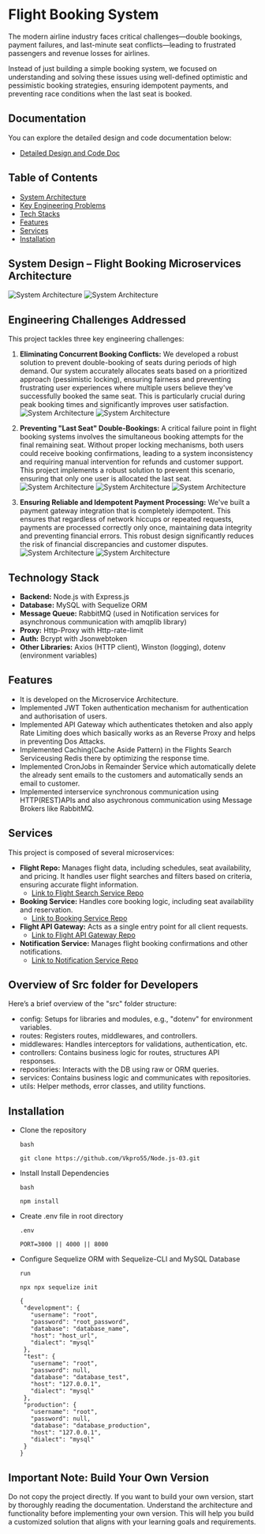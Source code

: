 # Flight Booking System

The modern airline industry faces critical challenges—double bookings, payment failures, and last-minute seat conflicts—leading to frustrated passengers and revenue losses for airlines.

Instead of just building a simple booking system, we focused on understanding and solving these issues using well-defined optimistic and pessimistic booking strategies, ensuring idempotent payments, and preventing race conditions when the last seat is booked.

## Documentation

You can explore the detailed design and code documentation below:

- [Detailed Design and Code Doc](https://docs.google.com/document/d/1JCH41-1cRlfE5Qo2_oDjnwRLJXbYDAZT8AQJtBJNVGk/edit?usp=sharing)

## Table of Contents

- [System Architecture](#system-design--flight-booking-microservices-architecture)
- [Key Engineering Problems](#engineering-challenges-addressed)
- [Tech Stacks](#technology-stack)
- [Features](#features)
- [Services](#services)
- [Installation](#installation)

## System Design – Flight Booking Microservices Architecture

![System Architecture](./images/Architectural_Design_of_Full_Application.png)
![System Architecture](./images/arch2.png)

## Engineering Challenges Addressed

This project tackles three key engineering challenges:

1. **Eliminating Concurrent Booking Conflicts:** We developed a robust solution to prevent double-booking of seats during periods of high demand. Our system accurately allocates seats based on a prioritized approach (pessimistic locking), ensuring fairness and preventing frustrating user experiences where multiple users believe they've successfully booked the same seat. This is particularly crucial during peak booking times and significantly improves user satisfaction.
   ![System Architecture](./images/3.png)
   ![System Architecture](./images/4.png)

2. **Preventing "Last Seat" Double-Bookings:** A critical failure point in flight booking systems involves the simultaneous booking attempts for the final remaining seat. Without proper locking mechanisms, both users could receive booking confirmations, leading to a system inconsistency and requiring manual intervention for refunds and customer support. This project implements a robust solution to prevent this scenario, ensuring that only one user is allocated the last seat.
   ![System Architecture](./images/5.png)
   ![System Architecture](./images/6.png)
   ![System Architecture](./images/7.png)

3. **Ensuring Reliable and Idempotent Payment Processing:** We've built a payment gateway integration that is completely idempotent. This ensures that regardless of network hiccups or repeated requests, payments are processed correctly only once, maintaining data integrity and preventing financial errors. This robust design significantly reduces the risk of financial discrepancies and customer disputes.
   ![System Architecture](./images/8.png)
   ![System Architecture](./images/9.png)

## Technology Stack

- **Backend:** Node.js with Express.js
- **Database:** MySQL with Sequelize ORM
- **Message Queue:** RabbitMQ (used in Notification services for asynchronous communication with amqplib library)
- **Proxy:** Http-Proxy with Http-rate-limit
- **Auth:** Bcrypt with Jsonwebtoken
- **Other Libraries:** Axios (HTTP client), Winston (logging), dotenv (environment variables)

## Features

- It is developed on the Microservice Architecture.
- Implemented JWT Token authentication mechanism for authentication and authorisation of users.
- Implemented API Gateway which authenticates thetoken and also apply Rate Limiting does which basically works as an Reverse Proxy and helps in preventing Dos Attacks.
- Implemented Caching(Cache Aside Pattern) in the Flights Search Serviceusing Redis there by optimizing the response time.
- Implemented CronJobs in Remainder Service which automatically delete the already sent emails to the customers and automatically sends an email to customer.
- Implemented interservice synchronous communication using HTTP(REST)APIs and also asychronous communication using Message Brokers like RabbitMQ.

## Services

This project is composed of several microservices:

- **Flight Repo:** Manages flight data, including schedules, seat availability, and pricing. It handles user flight searches and filters based on criteria, ensuring accurate flight information.
  - [Link to Flight Search Service Repo](https://github.com/Vkpro55/Flight-and-Search-Service)
- **Booking Service:** Handles core booking logic, including seat availability and reservation.
  - [Link to Booking Service Repo](https://github.com/Vkpro55/Flight-Booking-Service)
- **Flight API Gateway:** Acts as a single entry point for all client requests.
  - [Link to Flight API Gateway Repo](https://github.com/Vkpro55/API-Gateway_flights)
- **Notification Service:** Manages flight booking confirmations and other notifications.
  - [Link to Notification Service Repo](https://github.com/Vkpro55/Airline-Notification-Service)

## Overview of Src folder for Developers

Here’s a brief overview of the "src" folder structure:

- config: Setups for libraries and modules, e.g., "dotenv" for environment variables.
- routes: Registers routes, middlewares, and controllers.
- middlewares: Handles interceptors for validations, authentication, etc.
- controllers: Contains business logic for routes, structures API responses.
- repositories: Interacts with the DB using raw or ORM queries.
- services: Contains business logic and communicates with repositories.
- utils: Helper methods, error classes, and utility functions.

## Installation

- Clone the repository

  `bash`

  ```
  git clone https://github.com/Vkpro55/Node.js-03.git
  ```

- Install Install Dependencies

  `bash`

  ```
  npm install
  ```

- Create .env file in root directory

  `.env`

  ```
  PORT=3000 || 4000 || 8000
  ```

- Configure Sequelize ORM with Sequelize-CLI and MySQL Database

  `run`

  ```
  npx npx sequelize init
  ```

  ```
  {
   "development": {
     "username": "root",
     "password": "root_password",
     "database": "database_name",
     "host": "host_url",
     "dialect": "mysql"
   },
   "test": {
     "username": "root",
     "password": null,
     "database": "database_test",
     "host": "127.0.0.1",
     "dialect": "mysql"
   },
   "production": {
     "username": "root",
     "password": null,
     "database": "database_production",
     "host": "127.0.0.1",
     "dialect": "mysql"
   }
  }

  ```

## Important Note: Build Your Own Version

Do not copy the project directly. If you want to build your own version, start by thoroughly reading the documentation. Understand the architecture and functionality before implementing your own version. This will help you build a customized solution that aligns with your learning goals and requirements.
